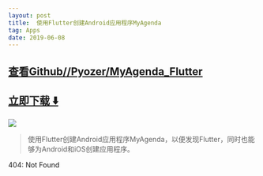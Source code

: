 ```yaml
---
layout: post
title:  使用Flutter创建Android应用程序MyAgenda
tag: Apps
date: 2019-06-08
---
```


 

## [查看Github//Pyozer/MyAgenda_Flutter](http://github.com//Pyozer/MyAgenda_Flutter)
## [立即下载 ️⬇️ ](https://codeload.github.com//Pyozer/MyAgenda_Flutter/zip/master) 


 
![](https://flutterawesome.com/content/images/2018/11/MyAgenda.jpg)
 
>
> 使用Flutter创建Android应用程序MyAgenda，以便发现Flutter，同时也能够为Android和iOS创建应用程序。
>

 
404: Not Found

